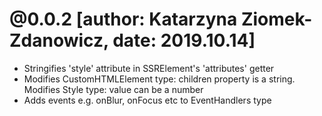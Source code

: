 # @0.0.2 [author: Katarzyna Ziomek-Zdanowicz, date: 2019.10.14]
* Stringifies 'style' attribute in SSRElement's 'attributes' getter
* Modifies CustomHTMLElement type: children property is a string. Modifies Style type: value can be a number
* Adds events e.g. onBlur, onFocus etc to EventHandlers type
